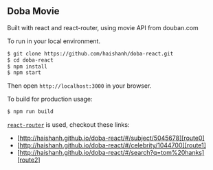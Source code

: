 ## Doba Movie

Built with react and react-router, using movie API from douban.com

To run in your local environment.

```sh
$ git clone https://github.com/haishanh/doba-react.git
$ cd doba-react
$ npm install
$ npm start
```

Then open `http://localhost:3000` in your browser.

To build for production usage:

```sh
$ npm run build
```

[`react-router`](https://github.com/reactjs/react-router) is used, checkout these links:

  * [http://haishanh.github.io/doba-react/#/subject/5045678][route0]
  * [http://haishanh.github.io/doba-react/#/celebrity/1044700][route1]
  * [http://haishanh.github.io/doba-react/#/search?q=tom%20hanks][route2]

[route0]: http://haishanh.github.io/doba-react/#/subject/5045678
[route1]: http://haishanh.github.io/doba-react/#/celebrity/1044700
[route2]: http://haishanh.github.io/doba-react/#/search?q=tom%20hanks